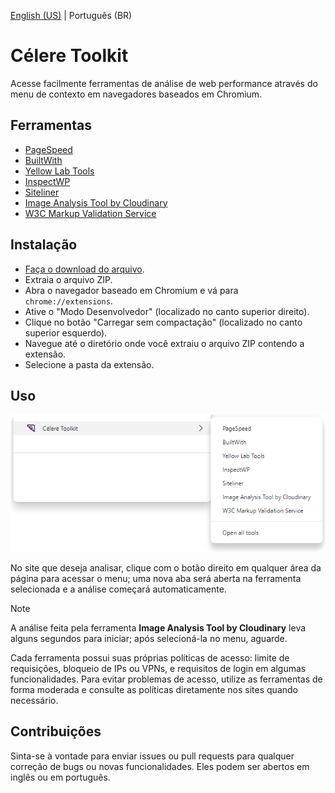 [English (US)](./README.md) | Português (BR)

# Célere Toolkit

Acesse facilmente ferramentas de análise de web performance através do menu de contexto em navegadores baseados em Chromium.

## Ferramentas

- [PageSpeed](https://pagespeed.web.dev/)
- [BuiltWith](https://builtwith.com/)
- [Yellow Lab Tools](https://yellowlab.tools/)
- [InspectWP](https://inspectwp.com/en)
- [Siteliner](https://www.siteliner.com/)
- [Image Analysis Tool by Cloudinary](https://webspeedtest.cloudinary.com/)
- [W3C Markup Validation Service](https://validator.w3.org/)

## Instalação

- [Faça o download do arquivo](https://github.com/celere-dev/toolkit/releases).
- Extraia o arquivo ZIP.
- Abra o navegador baseado em Chromium e vá para `chrome://extensions`.
- Ative o "Modo Desenvolvedor" (localizado no canto superior direito).
- Clique no botão "Carregar sem compactação" (localizado no canto superior esquerdo).
- Navegue até o diretório onde você extraiu o arquivo ZIP contendo a extensão.
- Selecione a pasta da extensão.

## Uso

![Printscreen](assets/context-menu.png)

No site que deseja analisar, clique com o botão direito em qualquer área da página para acessar o menu; uma nova aba será aberta na ferramenta selecionada e a análise começará automaticamente.

> [!NOTE]
> A análise feita pela ferramenta **Image Analysis Tool by Cloudinary** leva alguns segundos para iniciar; após selecioná-la no menu, aguarde.
>
> Cada ferramenta possui suas próprias políticas de acesso: limite de requisições, bloqueio de IPs ou VPNs, e requisitos de login em algumas funcionalidades. Para evitar problemas de acesso, utilize as ferramentas de forma moderada e consulte as políticas diretamente nos sites quando necessário.

## Contribuições

Sinta-se à vontade para enviar issues ou pull requests para qualquer correção de bugs ou novas funcionalidades. Eles podem ser abertos em inglês ou em português.
